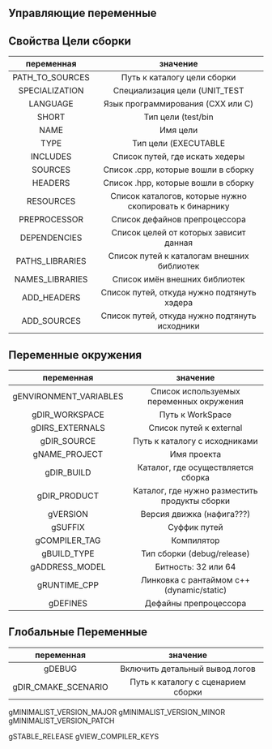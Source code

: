 
Управляющие переменные
----------------------

## Свойства Цели сборки

|     переменная         |                        значение                                 |
|:----------------------:|:---------------------------------------------------------------:|
| PATH_TO_SOURCES        | Путь к каталогу цели сборки                                     |
| SPECIALIZATION         | Специализация цели (UNIT_TEST|EXAMPLE)                          |
| LANGUAGE               | Язык программирования (CXX или C)                               |
| SHORT                  | Тип цели (test/bin|exe|lib|dll|hpp, so)                         |
| NAME                   | Имя цели                                                        |
| TYPE                   | Тип цели (EXECUTABLE|STATIC_LIBRARY|SHARED_LIBRARY|HEADER_ONLY) |
| INCLUDES               | Список путей, где искать хедеры                                 |
| SOURCES                | Список .cpp, которые вошли в сборку                             |
| HEADERS                | Список .hpp, которые вошли в сборку                             |
| RESOURCES              | Список каталогов, которые нужно скопировать к бинарнику         |
| PREPROCESSOR           | Список дефайнов препроцессора                                   |
| DEPENDENCIES           | Список целей от которых зависит данная                          |
| PATHS_LIBRARIES        | Список путей к каталогам внешних библиотек                      |
| NAMES_LIBRARIES        | Список имён внешних библиотек                                   |
| ADD_HEADERS            | Список путей, откуда нужно подтянуть хэдера                     |
| ADD_SOURCES            | Список путей, откуда нужно подтянуть исходники                  |





## Переменные окружения

|     переменная         |                        значение                     |
|:----------------------:|:---------------------------------------------------:|
| gENVIRONMENT_VARIABLES | Список используемых переменных окружения            |
| gDIR_WORKSPACE         | Путь к WorkSpace                                    |
| gDIRS_EXTERNALS        | Список путей к external                             |
| gDIR_SOURCE            | Путь к каталогу с исходниками                       |
| gNAME_PROJECT          | Имя проекта                                         |
| gDIR_BUILD             | Каталог, где осуществляется сборка                  |
| gDIR_PRODUCT           | Каталог, где нужно разместить продукты сборки       |
| gVERSION               | Версия движка (нафига???)                           |
| gSUFFIX                | Суффик путей                                        |
| gCOMPILER_TAG          | Компилятор                                          |
| gBUILD_TYPE            | Тип сборки (debug/release)                          |
| gADDRESS_MODEL         | Битность: 32 или 64                                 |
| gRUNTIME_CPP           | Линковка с рантаймом с++ (dynamic/static)           |
| gDEFINES               | Дефайны препроцессора                               |


## Глобальные Переменные

|     переменная         |                        значение                     |
|:----------------------:|:---------------------------------------------------:|
| gDEBUG                 | Включить детальный вывод логов                      |
| gDIR_CMAKE_SCENARIO    | Путь к каталогу с сценарием сборки                  |


gMINIMALIST_VERSION_MAJOR
gMINIMALIST_VERSION_MINOR
gMINIMALIST_VERSION_PATCH


gSTABLE_RELEASE
gVIEW_COMPILER_KEYS